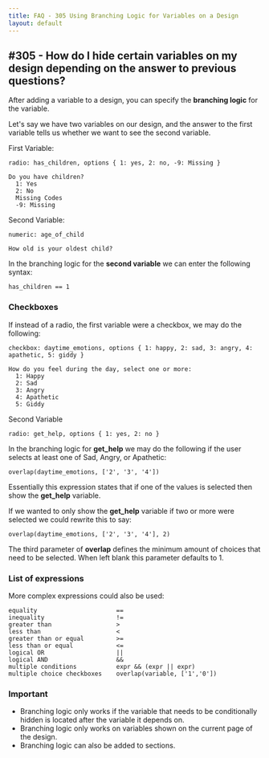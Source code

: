 ```yaml
---
title: FAQ - 305 Using Branching Logic for Variables on a Design
layout: default
---
```


## #305 - How do I hide certain variables on my design depending on the answer to previous questions?

After adding a variable to a design, you can specify the **branching logic** for the variable.

Let's say we have two variables on our design, and the answer to the first variable tells us whether we want to see the second variable.

First Variable:

    radio: has_children, options { 1: yes, 2: no, -9: Missing }

    Do you have children?
      1: Yes
      2: No
      Missing Codes
      -9: Missing

Second Variable:

    numeric: age_of_child

    How old is your oldest child?

In the branching logic for the **second variable** we can enter the following syntax:

    has_children == 1

### Checkboxes

If instead of a radio, the first variable were a checkbox, we may do the following:

    checkbox: daytime_emotions, options { 1: happy, 2: sad, 3: angry, 4: apathetic, 5: giddy }

    How do you feel during the day, select one or more:
      1: Happy
      2: Sad
      3: Angry
      4: Apathetic
      5: Giddy

Second Variable

    radio: get_help, options { 1: yes, 2: no }

In the branching logic for **get_help** we may do the following if the user selects at least one of Sad, Angry, or Apathetic:

    overlap(daytime_emotions, ['2', '3', '4'])

Essentially this expression states that if one of the values is selected then show the **get_help** variable.

If we wanted to only show the **get_help** variable if two or more were selected we could rewrite this to say:

    overlap(daytime_emotions, ['2', '3', '4'], 2)

The third parameter of **overlap** defines the minimum amount of choices that need to be selected. When left blank this parameter defaults to 1.

### List of expressions
More complex expressions could also be used:

    equality                      ==
    inequality                    !=
    greater than                  >
    less than                     <
    greater than or equal         >=
    less than or equal            <=
    logical OR                    ||
    logical AND                   &&
    multiple conditions           expr && (expr || expr)
    multiple choice checkboxes    overlap(variable, ['1','0'])

### Important
* Branching logic only works if the variable that needs to be conditionally hidden is located after the variable it depends on.
* Branching logic only works on variables shown on the current page of the design.
* Branching logic can also be added to sections.
